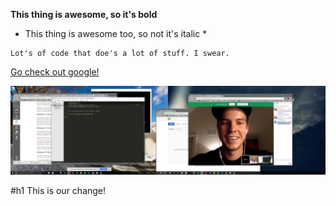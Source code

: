 **This thing is awesome, so it's bold**
* This thing is awesome too, so not it's italic *

```
Lot's of code that doe's a lot of stuff. I swear.
```
[Go check out google!](www.google.com)

![working on gps picture](gps.jpg)

#h1 This is our change!
